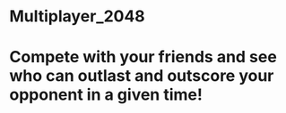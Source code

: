 # Multiplayer_2048
# Compete with your friends and see who can outlast and outscore your opponent in a given time!

